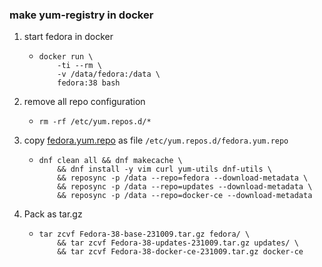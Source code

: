 ### make yum-registry in docker
1. start fedora in docker
    * ```shell
      docker run \
          -ti --rm \
          -v /data/fedora:/data \
          fedora:38 bash
      ```
2. remove all repo configuration
    * ```shell
      rm -rf /etc/yum.repos.d/*
      ```
3. copy [fedora.yum.repo](fedora.yum.repo.md) as file `/etc/yum.repos.d/fedora.yum.repo`
    * ```shell
      dnf clean all && dnf makecache \
          && dnf install -y vim curl yum-utils dnf-utils \
          && reposync -p /data --repo=fedora --download-metadata \
          && reposync -p /data --repo=updates --download-metadata \
          && reposync -p /data --repo=docker-ce --download-metadata
      ```
4. Pack as tar.gz
    * ```shell
      tar zcvf Fedora-38-base-231009.tar.gz fedora/ \
          && tar zcvf Fedora-38-updates-231009.tar.gz updates/ \
          && tar zcvf Fedora-38-docker-ce-231009.tar.gz docker-ce
      ```
